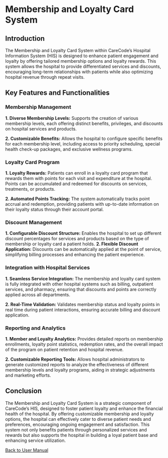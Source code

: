 # Membership and Loyalty Card System

## Introduction

The Membership and Loyalty Card System within CareCode’s Hospital Information System (HIS) is designed to enhance patient engagement and loyalty by offering tailored membership options and loyalty rewards. This system allows the hospital to provide differentiated services and discounts, encouraging long-term relationships with patients while also optimizing hospital revenue through repeat visits.

## Key Features and Functionalities

### Membership Management

**1. Diverse Membership Levels:** Supports the creation of various membership levels, each offering distinct benefits, privileges, and discounts on hospital services and products.

**2. Customizable Benefits:** Allows the hospital to configure specific benefits for each membership level, including access to priority scheduling, special health check-up packages, and exclusive wellness programs.

### Loyalty Card Program

**1. Loyalty Rewards:** Patients can enroll in a loyalty card program that rewards them with points for each visit and expenditure at the hospital. Points can be accumulated and redeemed for discounts on services, treatments, or products.

**2. Automated Points Tracking:** The system automatically tracks point accrual and redemption, providing patients with up-to-date information on their loyalty status through their account portal.

### Discount Management

**1. Configurable Discount Structure:** Enables the hospital to set up different discount percentages for services and products based on the type of membership or loyalty card a patient holds.
**2. Flexible Discount Application:** Discounts can be automatically applied at the point of service, simplifying billing processes and enhancing the patient experience.

### Integration with Hospital Services

**1. Seamless Service Integration:** The membership and loyalty card system is fully integrated with other hospital systems such as billing, outpatient services, and pharmacy, ensuring that discounts and points are correctly applied across all departments.

**2. Real-Time Validation:** Validates membership status and loyalty points in real time during patient interactions, ensuring accurate billing and discount application.

### Reporting and Analytics

**1. Member and Loyalty Analytics:** Provides detailed reports on membership enrollments, loyalty point statistics, redemption rates, and the overall impact of the program on patient retention and hospital revenue.

**2. Customizable Reporting Tools:** Allows hospital administrators to generate customized reports to analyze the effectiveness of different membership levels and loyalty programs, aiding in strategic adjustments and marketing efforts.

## Conclusion

The Membership and Loyalty Card System is a strategic component of CareCode’s HIS, designed to foster patient loyalty and enhance the financial health of the hospital. By offering customizable membership and loyalty options, the hospital can effectively cater to diverse patient needs and preferences, encouraging ongoing engagement and satisfaction. This system not only benefits patients through personalized services and rewards but also supports the hospital in building a loyal patient base and enhancing service utilization.

[Back to User Manual](https://github.com/hmislk/hmis/wiki/User-Manual)